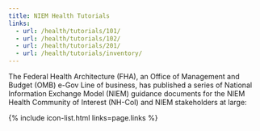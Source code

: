 ```yaml
---
title: NIEM Health Tutorials
links:
  - url: /health/tutorials/101/
  - url: /health/tutorials/102/
  - url: /health/tutorials/201/
  - url: /health/tutorials/inventory/
---
```


The Federal Health Architecture (FHA), an Office of Management and Budget (OMB) e-Gov Line of business, has published a series of National Information Exchange Model (NIEM) guidance documents for the NIEM Health Community of Interest (NH-CoI) and NIEM stakeholders at large:

{% include icon-list.html links=page.links %}
